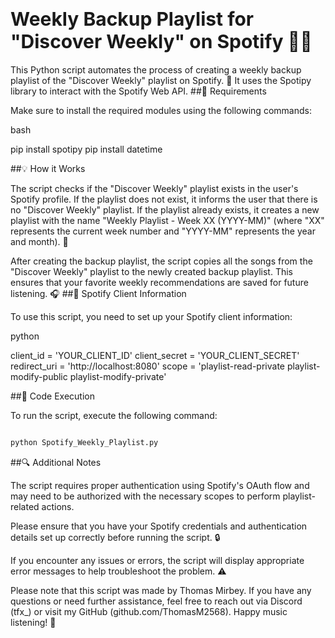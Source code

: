 
# <span style="font-size:30px">Weekly Backup Playlist for "Discover Weekly" on Spotify :musical_note::sparkles:</span>


This Python script automates the process of creating a weekly backup playlist of the "Discover Weekly" playlist on Spotify. :rocket: It uses the Spotipy library to interact with the Spotify Web API.
##:bookmark_tabs: Requirements

Make sure to install the required modules using the following commands:

bash

pip install spotipy
pip install datetime

##:bulb: How it Works

The script checks if the "Discover Weekly" playlist exists in the user's Spotify profile. If the playlist does not exist, it informs the user that there is no "Discover Weekly" playlist. If the playlist already exists, it creates a new playlist with the name "Weekly Playlist - Week XX (YYYY-MM)" (where "XX" represents the current week number and "YYYY-MM" represents the year and month). :date:

After creating the backup playlist, the script copies all the songs from the "Discover Weekly" playlist to the newly created backup playlist. This ensures that your favorite weekly recommendations are saved for future listening. :headphones:
##:key: Spotify Client Information

To use this script, you need to set up your Spotify client information:

python

client_id = 'YOUR_CLIENT_ID'
client_secret = 'YOUR_CLIENT_SECRET'
redirect_uri = 'http://localhost:8080'
scope = 'playlist-read-private playlist-modify-public playlist-modify-private'

##:floppy_disk: Code Execution

To run the script, execute the following command:

```bash

python Spotify_Weekly_Playlist.py
```

##:mag: Additional Notes

The script requires proper authentication using Spotify's OAuth flow and may need to be authorized with the necessary scopes to perform playlist-related actions.

Please ensure that you have your Spotify credentials and authentication details set up correctly before running the script. :lock:

If you encounter any issues or errors, the script will display appropriate error messages to help troubleshoot the problem. :warning:

Please note that this script was made by Thomas Mirbey. If you have any questions or need further assistance, feel free to reach out via Discord (tfx_) or visit my GitHub (github.com/ThomasM2568). Happy music listening! :musical_note:

